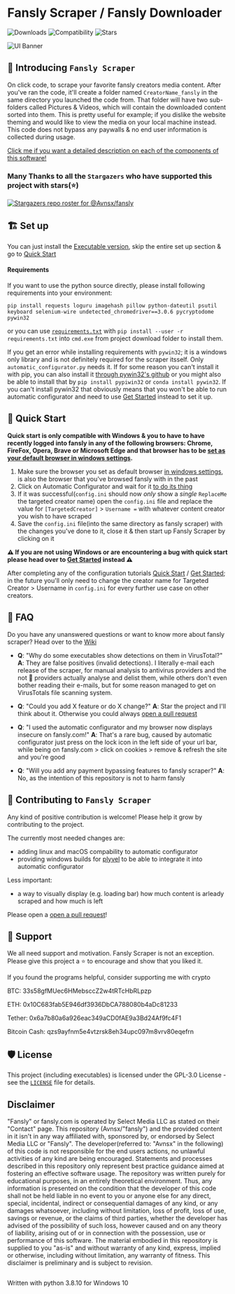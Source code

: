 # Fansly Scraper / Fansly Downloader
![Downloads](https://img.shields.io/github/downloads/Avnsx/fansly/total?color=0078d7&label=🔽%20Downloads.exe&style=flat-square) ![Compatibility](https://img.shields.io/static/v1?style=flat-square&label=%F0%9F%90%8D%20Python&message=3.6%2B&color=blue) ![Stars](https://img.shields.io/github/stars/Avnsx/fansly?style=flat-square&label=⭐%20Stars&color=ffc83d)

![UI Banner](https://i.imgur.com/EhL42m3.jpg)

## 👋 Introducing ``Fansly Scraper``
On click code, to scrape your favorite fansly creators media content. After you've ran the code, it'll create a folder named ``CreatorName_fansly`` in the same directory you launched the code from. That folder will have two sub-folders called Pictures & Videos, which will contain the downloaded content sorted into them.
This is pretty useful for example; if you dislike the website theming and would like to view the media on your local machine instead. This code does not bypass any paywalls & no end user information is collected during usage.

[Click me if you want a detailed description on each of the components of this software!](https://github.com/Avnsx/fansly/wiki/Explanation-of-provided-programs-&-their-functionality)

### Many Thanks to all the `Stargazers` who have supported this project with stars(⭐)

[![Stargazers repo roster for @Avnsx/fansly](https://reporoster.com/stars/Avnsx/fansly)](https://github.com/Avnsx/fansly/stargazers)

## 🏗️ Set up
You can just install the [Executable version](https://github.com/Avnsx/fansly/releases/latest), skip the entire set up section & go to [Quick Start](https://github.com/Avnsx/fansly#-quick-start)

#### Requirements
If you want to use the python source directly, please install following requirements into your environment:

	pip install requests loguru imagehash pillow python-dateutil psutil keyboard selenium-wire undetected_chromedriver==3.0.6 pycryptodome pywin32
or you can use [``requirements.txt``](https://github.com/Avnsx/fansly/blob/main/requirements.txt) with ``pip install --user -r requirements.txt`` into ``cmd.exe`` from project download folder to install them.

If you get an error while installing requirements with ``pywin32``; it is a windows only library and is not definitely required for the scraper itsself. Only ``automatic_configurator.py`` needs it. If for some reason you can't install it with pip, you can also install it [through pywin32's github](https://github.com/mhammond/pywin32/releases) or you might also be able to install that by ``pip install pypiwin32`` or ``conda install pywin32``. If you can't install pywin32 that obviously means that you won't be able to run automatic configurator and need to use [Get Started](https://github.com/Avnsx/fansly/wiki/Get-Started) instead to set it up.

## 🚀 Quick Start
**Quick start is only compatible with Windows & you to have to have recently logged into fansly in any of the following browsers: Chrome, FireFox, Opera, Brave or Microsoft Edge and that browser has to be [set as your default browser in windows settings](https://www.avast.com/c-change-default-browser-windows#:~:text=Open%20the%20Start%20menu%20and,is%20the%20current%20default%20browser.).**
1. Make sure the browser you set as default browser [in windows settings](https://www.avast.com/c-change-default-browser-windows#:~:text=Open%20the%20Start%20menu%20and,is%20the%20current%20default%20browser.), is also the browser that you've browsed fansly with in the past
2. Click on Automatic Configurator and wait for it [to do its thing](https://github.com/Avnsx/fansly/wiki/Explanation-of-provided-programs-&-their-functionality#2-automatic-configurator)
3. If it was successful(``config.ini`` should now *only* show a *single* ``ReplaceMe`` the targeted creator name) open the ``config.ini`` file and replace the value for ``[TargetedCreator]`` > ``Username =`` with whatever content creator you wish to have scraped
4. Save the ``config.ini`` file(into the same directory as fansly scraper) with the changes you've done to it, close it & then start up Fansly Scraper by clicking on it

**⚠️ If you are not using Windows or are encountering a bug with quick start please head over to [Get Started](https://github.com/Avnsx/fansly/wiki/Get-Started) instead ⚠️**

After completing any of the configuration tutorials [Quick Start](https://github.com/Avnsx/fansly#-quick-start) / [Get Started](https://github.com/Avnsx/fansly/wiki/Get-Started); in the future you'll only need to change the creator name for Targeted Creator > Username in ``config.ini`` for every further use case on other creators.

## 🤔 FAQ
Do you have any unanswered questions or want to know more about fansly scraper? Head over to the [Wiki](https://github.com/Avnsx/fansly/wiki)

+ **Q**: "Why do some executables show detections on them in VirusTotal?"
**A**: They are false positives (invalid detections). I literally e-mail each release of the scraper, for manual analysis to antivirus providers and the not 💩 providers actually analyse and delist them, while others don't even bother reading their e-mails, but for some reason managed to get on VirusTotals file scanning system.

+ **Q**: "Could you add X feature or do X change?"
**A**: Star the project and I'll think about it. Otherwise you could always [open a pull request](https://github.com/Avnsx/fansly/pulls)

+ **Q**: "I used the automatic configurator and my browser now displays insecure on fansly.com!"
**A**: That's a rare bug, caused by automatic configurator just press on the lock icon in the left side of your url bar, while being on fansly.com > click on cookies > remove & refresh the site and you're good

+ **Q**: "Will you add any payment bypassing features to fansly scraper?"
**A**: No, as the intention of this repository is not to harm fansly

## 🤝 Contributing to `Fansly Scraper`
Any kind of positive contribution is welcome! Please help it grow by contributing to the project.

The currently most needed changes are:
+ adding linux and macOS compability to automatic configurator
+ providing windows builds for [plyvel](https://github.com/wbolster/plyvel/issues/137) to be able to integrate it into automatic configurator

Less important:
+ a way to visually display (e.g. loading bar) how much content is arleady scraped and how much is left

Please open a [open a pull request](https://github.com/Avnsx/fansly/pulls)!

## 🙏 Support
We all need support and motivation. Fansly Scraper is not an exception. Please give this project a ⭐️ to encourage and show that you liked it.

If you found the programs helpful, consider supporting me with crypto

BTC: 33s58gfMUec6HMebsccZ2w4tRTcHbRLpzp

ETH: 0x10C683fab5E946df3936DbCA788080b4aDc81233

Tether: 0x6a7b80a6a926eac349aCD0fAE9a3Bd24Af9fc4F1

Bitcoin Cash: qzs9ayfnm5e4vtzrsk8eh34upc097m8vrv80eqefrn

## 🛡️ License
This project (including executables) is licensed under the GPL-3.0 License - see the [`LICENSE`](LICENSE) file for details.

## Disclaimer
"Fansly" or fansly.com is operated by Select Media LLC as stated on their "Contact" page. This repository (Avnsx/"fansly") and the provided content in it isn't in any way affiliated with, sponsored by, or endorsed by Select Media LLC or "Fansly". The developer(referred to: "Avnsx" in the following) of this code is not responsible for the end users actions, no unlawful activities of any kind are being encouraged. Statements and processes described in this repository only represent best practice guidance aimed at fostering an effective software usage. The repository was written purely for educational purposes, in an entirely theoretical environment. Thus, any information is presented on the condition that the developer of this code shall not be held liable in no event to you or anyone else for any direct, special, incidental, indirect or consequential damages of any kind, or any damages whatsoever, including without limitation, loss of profit, loss of use, savings or revenue, or the claims of third parties, whether the developer has advised of the possibility of such loss, however caused and on any theory of liability, arising out of or in connection with the possession, use or performance of this software. The material embodied in this repository is supplied to you "as-is" and without warranty of any kind, express, implied or otherwise, including without limitation, any warranty of fitness. This disclaimer is preliminary and is subject to revision.
##
Written with python 3.8.10 for Windows 10

